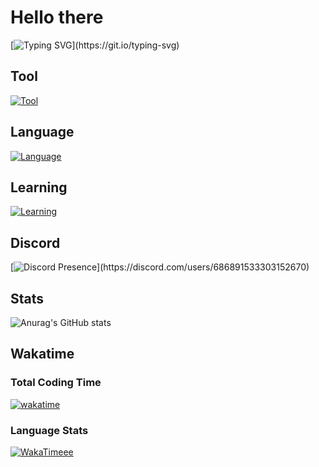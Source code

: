 # Hello there
[![Typing SVG](https://readme-typing-svg.demolab.com?font=Fira+Code&duration=3000&pause=500&color=FFFFFF&width=435&lines=Hi%2C+I'm+Shawn+;I'm+from+Indonesia;I+am+a+Web+Developer;Still+trying+to+understand+Python;)](https://git.io/typing-svg)

## Tool

[![Tool](https://skillicons.dev/icons?i=vscode,visualstudio&theme=dark)](https://skillicons.dev)

## Language

[![Language](https://skillicons.dev/icons?i=js,html,css&theme=dark)](https://skillicons.dev)

## Learning

[![Learning](https://skillicons.dev/icons?i=py&theme=dark)](https://skillicons.dev)

## Discord
[![Discord Presence](https://lanyard.cnrad.dev/api/686891533303152670?idleMessage=Maybe%20he%20doing%20make%20a%20Stuff!)](https://discord.com/users/686891533303152670)

## Stats
![Anurag's GitHub stats](https://github-readme-stats.vercel.app/api?username=shawnharman&show_icons=true&theme=cobalt)

## Wakatime
### Total Coding Time
[![wakatime](https://wakatime.com/badge/user/050faae8-59ef-491c-85ff-36cd6df277f6.svg)](https://wakatime.com/@050faae8-59ef-491c-85ff-36cd6df277f6)

### Language Stats
[![WakaTimeee](https://github-readme-stats.vercel.app/api/wakatime?username=ElaXan)](https://wakatime.com/@ElaXan)
